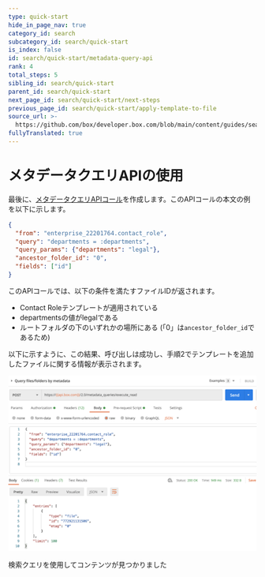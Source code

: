 ```yaml
---
type: quick-start
hide_in_page_nav: true
category_id: search
subcategory_id: search/quick-start
is_index: false
id: search/quick-start/metadata-query-api
rank: 4
total_steps: 5
sibling_id: search/quick-start
parent_id: search/quick-start
next_page_id: search/quick-start/next-steps
previous_page_id: search/quick-start/apply-template-to-file
source_url: >-
  https://github.com/box/developer.box.com/blob/main/content/guides/search/quick-start/metadata-query-api.md
fullyTranslated: true
---
```

# メタデータクエリAPIの使用

最後に、[メタデータクエリAPIコール][mq]を作成します。このAPIコールの本文の例を以下に示します。

```json
{
  "from": "enterprise_22201764.contact_role",
  "query": "departments = :departments",
  "query_params": {"departments": "legal"},
  "ancestor_folder_id": "0",
  "fields": ["id"]
}

```

このAPIコールでは、以下の条件を満たすファイルIDが返されます。

* Contact Roleテンプレートが適用されている
* departmentsの値がlegalである
* ルートフォルダの下のいずれかの場所にある (「0」は`ancestor_folder_id`であるため)

以下に示すように、この結果、呼び出しは成功し、手順2でテンプレートを追加したファイルに関する情報が表示されます。

<ImageFrame center>

![検索クエリの結果](./images/query-result.png)

</ImageFrame>

<Next>

検索クエリを使用してコンテンツが見つかりました

</Next>

[mq]: e://post-metadata-queries-execute-read/